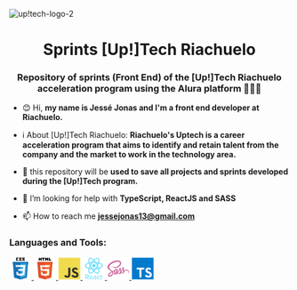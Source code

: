 ![up!tech-logo-2](https://user-images.githubusercontent.com/29109974/120714218-4dd86600-c499-11eb-9cba-397f9252b0bb.png)

<h1 align="center">Sprints [Up!]Tech Riachuelo</h1>

<h3 align="center">Repository of sprints (Front End) of the [Up!]Tech Riachuelo acceleration program using the Alura platform 👩🏻‍💻</h3>

- 😊 Hi, **my name is Jessé Jonas and I'm a front end developer at Riachuelo.**

- ℹ About [Up!]Tech Riachuelo: **Riachuelo's Uptech is a career acceleration program that aims to identify and retain talent from the company and the market to work in the technology area.**

- 📁 this repository will be **used to save all projects and sprints developed during the [Up!]Tech program.**

- 🤝 I’m looking for help with **TypeScript, ReactJS and SASS**

- 📫 How to reach me **jessejonas13@gmail.com**


<h3 align="left">Languages and Tools:</h3>
<p align="left"> <a href="https://www.w3schools.com/css/" target="_blank"> <img src="https://raw.githubusercontent.com/devicons/devicon/master/icons/css3/css3-original-wordmark.svg" alt="css3" width="40" height="40"/> </a> <a href="https://www.w3.org/html/" target="_blank"> <img src="https://raw.githubusercontent.com/devicons/devicon/master/icons/html5/html5-original-wordmark.svg" alt="html5" width="40" height="40"/> </a> <a href="https://developer.mozilla.org/en-US/docs/Web/JavaScript" target="_blank"> <img src="https://raw.githubusercontent.com/devicons/devicon/master/icons/javascript/javascript-original.svg" alt="javascript" width="40" height="40"/> </a> <a href="https://reactjs.org/" target="_blank"> <img src="https://raw.githubusercontent.com/devicons/devicon/master/icons/react/react-original-wordmark.svg" alt="react" width="40" height="40"/> </a> <a href="https://sass-lang.com" target="_blank"> <img src="https://raw.githubusercontent.com/devicons/devicon/master/icons/sass/sass-original.svg" alt="sass" width="40" height="40"/> </a> <a href="https://www.typescriptlang.org/" target="_blank"> <img src="https://raw.githubusercontent.com/devicons/devicon/master/icons/typescript/typescript-original.svg" alt="typescript" width="40" height="40"/> </a> </p>
